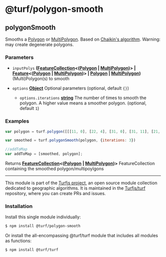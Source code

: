 # @turf/polygon-smooth

<!-- Generated by documentation.js. Update this documentation by updating the source code. -->

## polygonSmooth

Smooths a [Polygon][1] or [MultiPolygon][2]. Based on [Chaikin's algorithm][3].
Warning: may create degenerate polygons.

### Parameters

*   `inputPolys` **([FeatureCollection][4]<([Polygon][5] | [MultiPolygon][6])> | [Feature][7]<([Polygon][5] | [MultiPolygon][6])> | [Polygon][5] | [MultiPolygon][6])** (Multi)Polygon(s) to smooth
*   `options` **[Object][8]** Optional parameters (optional, default `{}`)

    *   `options.iterations` **[string][9]** The number of times to smooth the polygon. A higher value means a smoother polygon. (optional, default `1`)

### Examples

```javascript
var polygon = turf.polygon([[[11, 0], [22, 4], [31, 0], [31, 11], [21, 15], [11, 11], [11, 0]]]);

var smoothed = turf.polygonSmooth(polygon, {iterations: 3})

//addToMap
var addToMap = [smoothed, polygon];
```

Returns **[FeatureCollection][4]<([Polygon][5] | [MultiPolygon][6])>** FeatureCollection containing the smoothed polygon/multipoylgons

[1]: https://tools.ietf.org/html/rfc7946#section-3.1.6

[2]: https://tools.ietf.org/html/rfc7946#section-3.1.7

[3]: http://graphics.cs.ucdavis.edu/education/CAGDNotes/Chaikins-Algorithm/Chaikins-Algorithm.html

[4]: https://tools.ietf.org/html/rfc7946#section-3.3

[5]: https://tools.ietf.org/html/rfc7946#section-3.1.6

[6]: https://tools.ietf.org/html/rfc7946#section-3.1.7

[7]: https://tools.ietf.org/html/rfc7946#section-3.2

[8]: https://developer.mozilla.org/docs/Web/JavaScript/Reference/Global_Objects/Object

[9]: https://developer.mozilla.org/docs/Web/JavaScript/Reference/Global_Objects/String

<!-- This file is automatically generated. Please don't edit it directly. If you find an error, edit the source file of the module in question (likely index.js or index.ts), and re-run "yarn docs" from the root of the turf project. -->

---

This module is part of the [Turfjs project](https://turfjs.org/), an open source module collection dedicated to geographic algorithms. It is maintained in the [Turfjs/turf](https://github.com/Turfjs/turf) repository, where you can create PRs and issues.

### Installation

Install this single module individually:

```sh
$ npm install @turf/polygon-smooth
```

Or install the all-encompassing @turf/turf module that includes all modules as functions:

```sh
$ npm install @turf/turf
```
